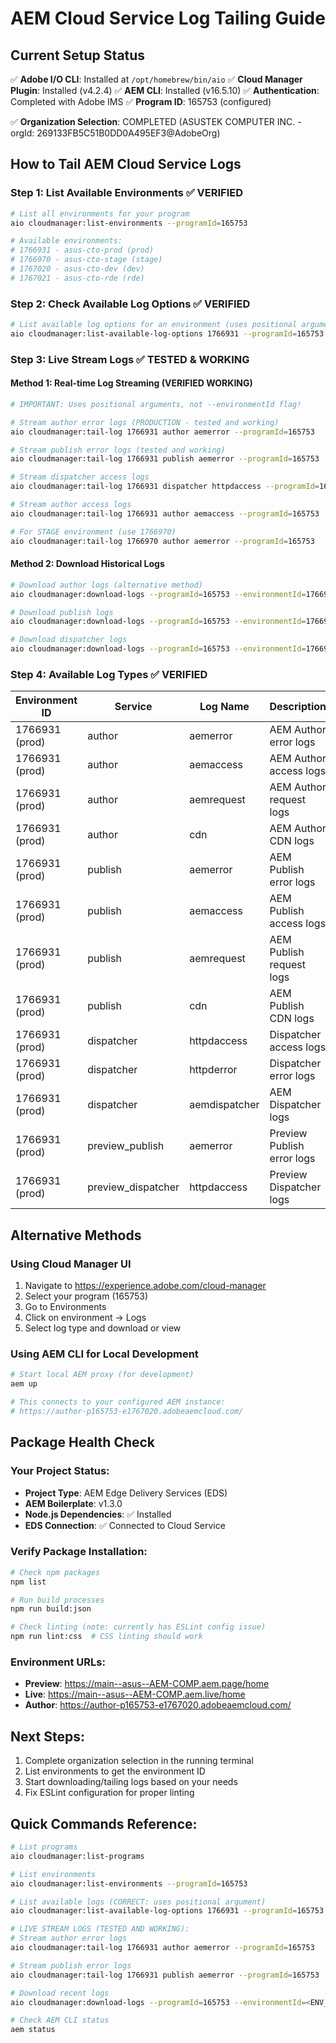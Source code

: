 # AEM Cloud Service Log Tailing Guide

## Current Setup Status

✅ **Adobe I/O CLI**: Installed at `/opt/homebrew/bin/aio`
✅ **Cloud Manager Plugin**: Installed (v4.2.4)
✅ **AEM CLI**: Installed (v16.5.10)
✅ **Authentication**: Completed with Adobe IMS
✅ **Program ID**: 165753 (configured)

✅ **Organization Selection**: COMPLETED (ASUSTEK COMPUTER INC. - orgId: 269133FB5C51B0DD0A495EF3@AdobeOrg)

## How to Tail AEM Cloud Service Logs

### Step 1: List Available Environments ✅ VERIFIED
```bash
# List all environments for your program
aio cloudmanager:list-environments --programId=165753

# Available environments:
# 1766931 - asus-cto-prod (prod)
# 1766970 - asus-cto-stage (stage)  
# 1767020 - asus-cto-dev (dev)
# 1767021 - asus-cto-rde (rde)
```

### Step 2: Check Available Log Options ✅ VERIFIED
```bash
# List available log options for an environment (uses positional argument!)
aio cloudmanager:list-available-log-options 1766931 --programId=165753
```

### Step 3: Live Stream Logs ✅ TESTED & WORKING

#### Method 1: Real-time Log Streaming (VERIFIED WORKING)
```bash
# IMPORTANT: Uses positional arguments, not --environmentId flag!

# Stream author error logs (PRODUCTION - tested and working)
aio cloudmanager:tail-log 1766931 author aemerror --programId=165753

# Stream publish error logs (tested and working)
aio cloudmanager:tail-log 1766931 publish aemerror --programId=165753

# Stream dispatcher access logs
aio cloudmanager:tail-log 1766931 dispatcher httpdaccess --programId=165753

# Stream author access logs
aio cloudmanager:tail-log 1766931 author aemaccess --programId=165753

# For STAGE environment (use 1766970)
aio cloudmanager:tail-log 1766970 author aemerror --programId=165753
```

#### Method 2: Download Historical Logs
```bash
# Download author logs (alternative method)
aio cloudmanager:download-logs --programId=165753 --environmentId=1766931 --service=author --name=aemerror --days=1

# Download publish logs  
aio cloudmanager:download-logs --programId=165753 --environmentId=1766931 --service=publish --name=aemerror --days=1

# Download dispatcher logs
aio cloudmanager:download-logs --programId=165753 --environmentId=1766931 --service=dispatcher --name=httpdaccess --days=1
```

### Step 4: Available Log Types ✅ VERIFIED

| Environment ID | Service | Log Name | Description |
|----------------|---------|----------|-------------|
| 1766931 (prod) | author | aemerror | AEM Author error logs |
| 1766931 (prod) | author | aemaccess | AEM Author access logs |
| 1766931 (prod) | author | aemrequest | AEM Author request logs |
| 1766931 (prod) | author | cdn | AEM Author CDN logs |
| 1766931 (prod) | publish | aemerror | AEM Publish error logs |
| 1766931 (prod) | publish | aemaccess | AEM Publish access logs |
| 1766931 (prod) | publish | aemrequest | AEM Publish request logs |  
| 1766931 (prod) | publish | cdn | AEM Publish CDN logs |
| 1766931 (prod) | dispatcher | httpdaccess | Dispatcher access logs |
| 1766931 (prod) | dispatcher | httpderror | Dispatcher error logs |
| 1766931 (prod) | dispatcher | aemdispatcher | AEM Dispatcher logs |
| 1766931 (prod) | preview_publish | aemerror | Preview Publish error logs |
| 1766931 (prod) | preview_dispatcher | httpdaccess | Preview Dispatcher logs |

## Alternative Methods

### Using Cloud Manager UI
1. Navigate to https://experience.adobe.com/cloud-manager
2. Select your program (165753)
3. Go to Environments
4. Click on environment → Logs
5. Select log type and download or view

### Using AEM CLI for Local Development
```bash
# Start local AEM proxy (for development)
aem up

# This connects to your configured AEM instance:
# https://author-p165753-e1767020.adobeaemcloud.com/
```

## Package Health Check

### Your Project Status:
- **Project Type**: AEM Edge Delivery Services (EDS)
- **AEM Boilerplate**: v1.3.0
- **Node.js Dependencies**: ✅ Installed
- **EDS Connection**: ✅ Connected to Cloud Service

### Verify Package Installation:
```bash
# Check npm packages
npm list

# Run build processes
npm run build:json

# Check linting (note: currently has ESLint config issue)
npm run lint:css  # CSS linting should work
```

### Environment URLs:
- **Preview**: https://main--asus--AEM-COMP.aem.page/home
- **Live**: https://main--asus--AEM-COMP.aem.live/home
- **Author**: https://author-p165753-e1767020.adobeaemcloud.com/

## Next Steps:
1. Complete organization selection in the running terminal
2. List environments to get the environment ID
3. Start downloading/tailing logs based on your needs
4. Fix ESLint configuration for proper linting

## Quick Commands Reference:
```bash
# List programs
aio cloudmanager:list-programs

# List environments  
aio cloudmanager:list-environments --programId=165753

# List available logs (CORRECT: uses positional argument)
aio cloudmanager:list-available-log-options 1766931 --programId=165753

# LIVE STREAM LOGS (TESTED AND WORKING):
# Stream author error logs
aio cloudmanager:tail-log 1766931 author aemerror --programId=165753

# Stream publish error logs  
aio cloudmanager:tail-log 1766931 publish aemerror --programId=165753

# Download recent logs
aio cloudmanager:download-logs --programId=165753 --environmentId=<ENV_ID> --service=author --name=aemerror --days=1

# Check AEM CLI status
aem status

